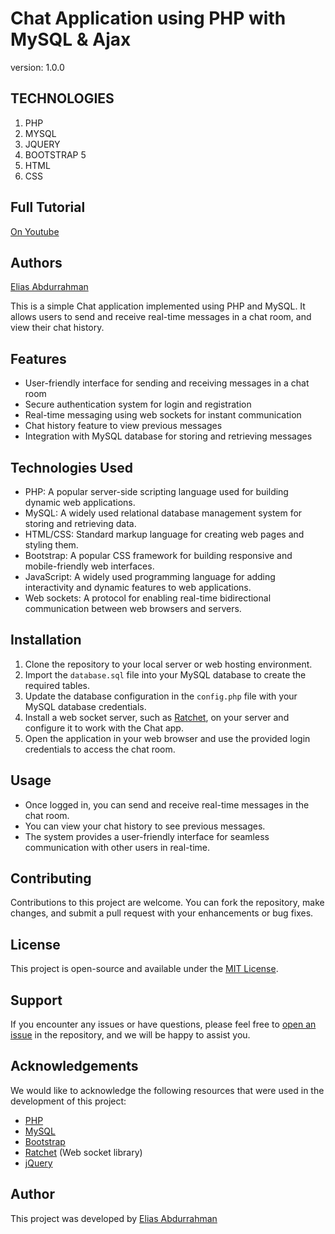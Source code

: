# Chat Application using PHP with MySQL & Ajax

version: 1.0.0

## TECHNOLOGIES

1. PHP
1. MYSQL
1. JQUERY
1. BOOTSTRAP 5
1. HTML
1. CSS

## Full Tutorial

[On Youtube](https://youtu.be/JLnsWkQ-iB8)

## Authors

[Elias Abdurrahman](https://github.com/codingWithElias)


This is a simple Chat application implemented using PHP and MySQL. It allows users to send and receive real-time messages in a chat room, and view their chat history.

## Features

- User-friendly interface for sending and receiving messages in a chat room
- Secure authentication system for login and registration
- Real-time messaging using web sockets for instant communication
- Chat history feature to view previous messages
- Integration with MySQL database for storing and retrieving messages

## Technologies Used

- PHP: A popular server-side scripting language used for building dynamic web applications.
- MySQL: A widely used relational database management system for storing and retrieving data.
- HTML/CSS: Standard markup language for creating web pages and styling them.
- Bootstrap: A popular CSS framework for building responsive and mobile-friendly web interfaces.
- JavaScript: A widely used programming language for adding interactivity and dynamic features to web applications.
- Web sockets: A protocol for enabling real-time bidirectional communication between web browsers and servers.

## Installation

1. Clone the repository to your local server or web hosting environment.
2. Import the `database.sql` file into your MySQL database to create the required tables.
3. Update the database configuration in the `config.php` file with your MySQL database credentials.
4. Install a web socket server, such as [Ratchet](https://github.com/ratchetphp/Ratchet), on your server and configure it to work with the Chat app.
5. Open the application in your web browser and use the provided login credentials to access the chat room.

## Usage

- Once logged in, you can send and receive real-time messages in the chat room.
- You can view your chat history to see previous messages.
- The system provides a user-friendly interface for seamless communication with other users in real-time.

## Contributing

Contributions to this project are welcome. You can fork the repository, make changes, and submit a pull request with your enhancements or bug fixes.

## License

This project is open-source and available under the [MIT License](LICENSE).

## Support

If you encounter any issues or have questions, please feel free to [open an issue](https://github.com/yourusername/chat-app/issues) in the repository, and we will be happy to assist you.

## Acknowledgements

We would like to acknowledge the following resources that were used in the development of this project:

- [PHP](https://www.php.net/)
- [MySQL](https://www.mysql.com/)
- [Bootstrap](https://getbootstrap.com/)
- [Ratchet](https://github.com/ratchetphp/Ratchet) (Web socket library)
- [jQuery](https://jquery.com/)

## Author

This project was developed by [Elias Abdurrahman](https://github.com/codingWithElias)

